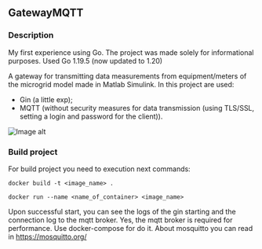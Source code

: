 ## GatewayMQTT
### Description
My first experience using Go. The project was made solely for informational purposes.
Used Go 1.19.5 (now updated to 1.20)

A gateway for transmitting data measurements from equipment/meters of the microgrid model made in Matlab Simulink.
In this project are used:
  - Gin (a little exp);
  - MQTT (without security measures for data transmission (using TLS/SSL, setting a login and password for the client)).

![Image alt](https://github.com/SorokinAS/GatewayMQTT/blob/master/docs/Diagram.png)  


### Build project
For build project you need to execution next commands:
```shell
docker build -t <image_name> .
```
```shell
docker run --name <name_of_container> <image_name>
```

Upon successful start, you can see the logs of the gin starting and the connection log to the mqtt broker. Yes, the mqtt broker is required for performance. Use docker-compose for do it.
About mosquitto you can read in https://mosquitto.org/
